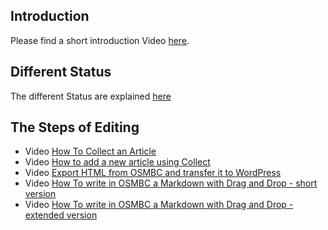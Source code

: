 ## Introduction

Please find a short introduction Video [here](https://cloud.githubusercontent.com/assets/4470913/11055606/d58fba3c-879e-11e5-8625-386b8d89df77.gif).

## Different Status

The different Status are explained [here](https://wiki.openstreetmap.org/w/images/3/33/Blogstatus.pdf)

## The Steps of Editing

* Video [How To Collect an Article](https://cloud.githubusercontent.com/assets/4470913/11055643/271dc4de-879f-11e5-93e5-24d37db4efb7.gif)
* Video [How to add a new article using Collect](https://cloud.githubusercontent.com/assets/4470913/11055643/271dc4de-879f-11e5-93e5-24d37db4efb7.gif)
* Video [Export HTML from OSMBC and transfer it to WordPress](https://cloud.githubusercontent.com/assets/4470913/11125789/cbb107f6-8991-11e5-93e6-e8a03d8fa8ab.gif)
* Video [How To write in OSMBC a Markdown with Drag and Drop - short version](https://youtu.be/Dp90jM6s9Tc)
* Video [How To write in OSMBC a Markdown with Drag and Drop - extended version](https://youtu.be/zBYe-XHDJ98)

